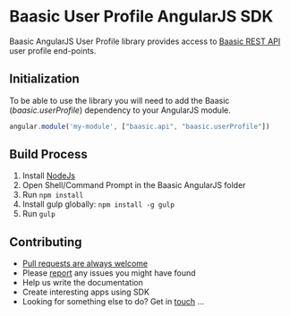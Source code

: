# Baasic User Profile AngularJS SDK

Baasic AngularJS User Profile library provides access to [Baasic REST API](http://dev.baasic.com/api/reference/home) user profile end-points.

## Initialization

To be able to use the library you will need to add the Baasic (_baasic.userProfile_) dependency to your AngularJS module.

```javascript
angular.module('my-module', ["baasic.api", "baasic.userProfile"])
```
## Build Process

1. Install [NodeJs](http://nodejs.org/download/)
2. Open Shell/Command Prompt in the Baasic AngularJS folder
3. Run `npm install`
4. Install gulp globally: `npm install -g gulp`
5. Run `gulp`

## Contributing

* [Pull requests are always welcome](../../../baasic-sdk-angularjs/pulls)
* Please [report](../../../baasic-sdk-angularjs/issues) any issues you might have found
* Help us write the documentation
* Create interesting apps using SDK
* Looking for something else to do? Get in <u>touch</u> ...
